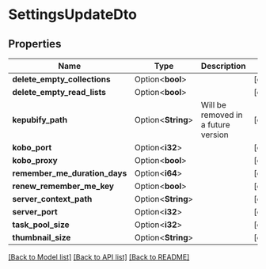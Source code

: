 # SettingsUpdateDto

## Properties

Name | Type | Description | Notes
------------ | ------------- | ------------- | -------------
**delete_empty_collections** | Option<**bool**> |  | [optional]
**delete_empty_read_lists** | Option<**bool**> |  | [optional]
**kepubify_path** | Option<**String**> | Will be removed in a future version | [optional]
**kobo_port** | Option<**i32**> |  | [optional]
**kobo_proxy** | Option<**bool**> |  | [optional]
**remember_me_duration_days** | Option<**i64**> |  | [optional]
**renew_remember_me_key** | Option<**bool**> |  | [optional]
**server_context_path** | Option<**String**> |  | [optional]
**server_port** | Option<**i32**> |  | [optional]
**task_pool_size** | Option<**i32**> |  | [optional]
**thumbnail_size** | Option<**String**> |  | [optional]

[[Back to Model list]](../README.md#documentation-for-models) [[Back to API list]](../README.md#documentation-for-api-endpoints) [[Back to README]](../README.md)


